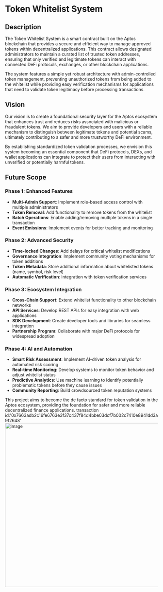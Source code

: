 # Token Whitelist System

## Description

The Token Whitelist System is a smart contract built on the Aptos blockchain that provides a secure and efficient way to manage approved tokens within decentralized applications. This contract allows designated administrators to maintain a curated list of trusted token addresses, ensuring that only verified and legitimate tokens can interact with connected DeFi protocols, exchanges, or other blockchain applications.

The system features a simple yet robust architecture with admin-controlled token management, preventing unauthorized tokens from being added to the whitelist while providing easy verification mechanisms for applications that need to validate token legitimacy before processing transactions.

## Vision

Our vision is to create a foundational security layer for the Aptos ecosystem that enhances trust and reduces risks associated with malicious or fraudulent tokens. We aim to provide developers and users with a reliable mechanism to distinguish between legitimate tokens and potential scams, ultimately contributing to a safer and more trustworthy DeFi environment.

By establishing standardized token validation processes, we envision this system becoming an essential component that DeFi protocols, DEXs, and wallet applications can integrate to protect their users from interacting with unverified or potentially harmful tokens.

## Future Scope

### Phase 1: Enhanced Features
- **Multi-Admin Support**: Implement role-based access control with multiple administrators
- **Token Removal**: Add functionality to remove tokens from the whitelist
- **Batch Operations**: Enable adding/removing multiple tokens in a single transaction
- **Event Emissions**: Implement events for better tracking and monitoring

### Phase 2: Advanced Security
- **Time-locked Changes**: Add delays for critical whitelist modifications
- **Governance Integration**: Implement community voting mechanisms for token additions
- **Token Metadata**: Store additional information about whitelisted tokens (name, symbol, risk level)
- **Automatic Verification**: Integration with token verification services

### Phase 3: Ecosystem Integration
- **Cross-Chain Support**: Extend whitelist functionality to other blockchain networks
- **API Services**: Develop REST APIs for easy integration with web applications
- **SDK Development**: Create developer tools and libraries for seamless integration
- **Partnership Program**: Collaborate with major DeFi protocols for widespread adoption

### Phase 4: AI and Automation
- **Smart Risk Assessment**: Implement AI-driven token analysis for automated risk scoring
- **Real-time Monitoring**: Develop systems to monitor token behavior and adjust whitelist status
- **Predictive Analytics**: Use machine learning to identify potentially problematic tokens before they cause issues
- **Community Reporting**: Build crowdsourced token reputation systems

This project aims to become the de facto standard for token validation in the Aptos ecosystem, providing the foundation for safer and more reliable decentralized finance applications.
transaction id:'0x7663adb2c16fe6763e3f37c437f84d4bbe03dcf7b002c7410e8941dd3a9f2648'
<img width="959" height="539" alt="image" src="https://github.com/user-attachments/assets/8a1daa8a-19fa-4a0d-8185-4679b3cd684e" />
